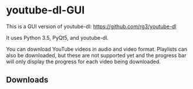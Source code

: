 # youtube-dl-GUI
This is a GUI version of youtube-dl: https://github.com/rg3/youtube-dl

It uses Python 3.5, PyQt5, and youtube-dl.

You can download YouTube videos in audio and video format. Playlists can also be downloaded, but these are not supported yet and the progress bar will only display the progress for each video being downloaded.

## Downloads

